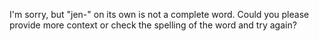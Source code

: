 I'm sorry, but "jen-" on its own is not a complete word. Could you please provide more context or check the spelling of the word and try again?